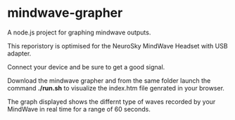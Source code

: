 # mindwave-grapher
A node.js project for graphing mindwave outputs.

This reporistory is optimised for the NeuroSky MindWave Headset with USB adapter.


Connect your device and be sure to get a good signal.


Download the mindwave grapher and from the same folder launch the command **./run.sh** to visualize the index.htm file genrated in your browser.


The graph displayed shows the differnt type of waves recorded by your MindWave in real time for a range of 60 seconds.
